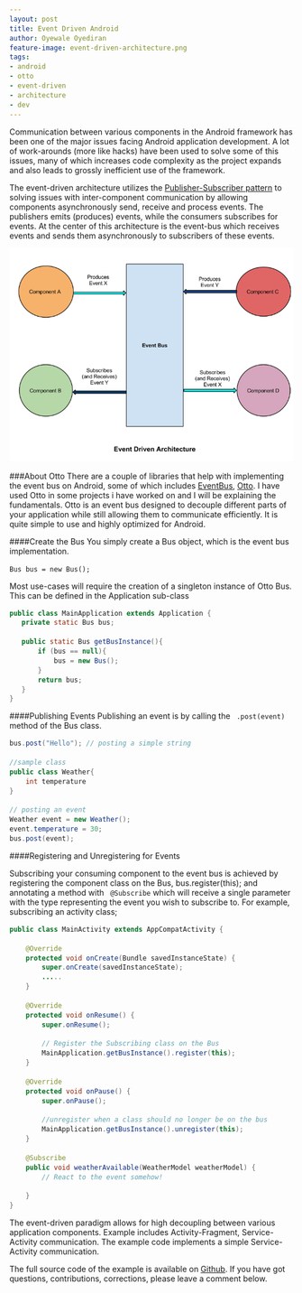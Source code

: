 ```yaml
---
layout: post
title: Event Driven Android
author: Oyewale Oyediran
feature-image: event-driven-architecture.png
tags:
- android
- otto
- event-driven
- architecture
- dev
---
```


Communication between various components in the Android framework has been one of the major issues facing Android application development. A lot of work-arounds (more like hacks) have been used to solve some of this issues, many of which increases code complexity as the project expands and also leads to grossly inefficient use of the framework.

The event-driven architecture utilizes the [Publisher-Subscriber pattern] to solving issues with inter-component communication by allowing components asynchronously send, receive and process events. The publishers emits (produces) events, while the consumers subscribes for events. At the center of this architecture is the event-bus which receives events and sends them asynchronously to subscribers of these events.

![Event Driven Architecture](/images/event-driven-architecture.png)

###About Otto
There are a couple of libraries that help with implementing the event bus on Android, some of which includes [EventBus], [Otto]. I have used Otto in some projects i have worked on and I will be explaining the fundamentals.  Otto is an event bus designed to decouple different parts of your application while still allowing them to communicate efficiently. It is quite simple to use and highly optimized for Android.

####Create the Bus
You simply create a Bus object, which is the event bus implementation.

```Bus bus = new Bus();```

Most use-cases will require the creation of a singleton instance of Otto Bus. This can be defined in the Application sub-class

```java
public class MainApplication extends Application {
   private static Bus bus;

   public static Bus getBusInstance(){
       if (bus == null){
           bus = new Bus();
       }
       return bus;
   }
}
```

####Publishing Events
Publishing an event is by calling the ``` .post(event)``` method of the Bus class.

```java
bus.post("Hello"); // posting a simple string

//sample class
public class Weather{
    int temperature 
}

// posting an event
Weather event = new Weather();
event.temperature = 30;
bus.post(event);
```


####Registering and Unregistering for Events

Subscribing your consuming component to the event bus is achieved by registering the component class on the Bus, bus.register(this); and annotating a method with ``` @Subscribe``` which will receive a single parameter with the type representing the event you wish to subscribe to. For example, subscribing an activity class;

```java
public class MainActivity extends AppCompatActivity {

    @Override
    protected void onCreate(Bundle savedInstanceState) {
        super.onCreate(savedInstanceState);        
        .....
    }

    @Override
    protected void onResume() {
        super.onResume();

        // Register the Subscribing class on the Bus
        MainApplication.getBusInstance().register(this);
    }

    @Override
    protected void onPause() {
        super.onPause();

        //unregister when a class should no longer be on the bus
        MainApplication.getBusInstance().unregister(this);
    }

    @Subscribe
    public void weatherAvailable(WeatherModel weatherModel) {
        // React to the event somehow!
        
    }
}
```

The event-driven paradigm allows for high decoupling between various application components. Example includes Activity-Fragment, Service-Activity communication. The example code implements a simple Service-Activity communication. 

The full source code of the example is available on [Github]. If you have got questions, contributions, corrections, please leave a comment below.



[Publisher-Subscriber pattern]:https://en.wikipedia.org/wiki/Publish%E2%80%93subscribe_pattern
[EventBus]:http://greenrobot.github.io/EventBus
[Otto]:http://square.github.io/otto
[Github]:https://github.com/waleoyediran/ottoexample